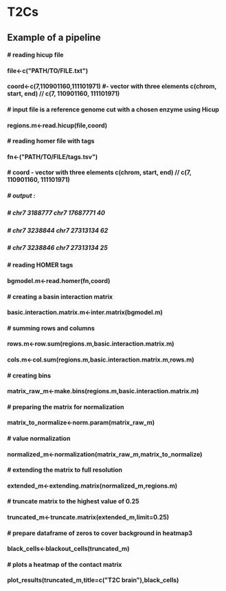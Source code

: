 # T2Cs

## Example of a pipeline
#### \# reading hicup file
#### file<-c("PATH/TO/FILE.txt")
#### coord<-c(7,110901160,111101971) #- vector with three elements c(chrom, start, end) // c(7, 110901160, 111101971)

#### \# input file is a reference genome cut with a chosen enzyme using Hicup
#### regions.m<-read.hicup(file,coord)

#### \# reading homer file with tags
#### fn<-("PATH/TO/FILE/tags.tsv")
#### \# coord - vector with three elements c(chrom, start, end) // c(7, 110901160, 111101971)
##### \# output :
##### \# chr7 3188777 chr7  17687771   40
##### \# chr7 3238844 chr7  27313134   62
##### \# chr7 3238846 chr7  27313134   25

#### \# reading HOMER tags
#### bgmodel.m<-read.homer(fn,coord)

#### \# creating a basin interaction matrix
#### basic.interaction.matrix.m<-inter.matrix(bgmodel.m)

#### \# summing rows and columns
#### rows.m<-row.sum(regions.m,basic.interaction.matrix.m)
#### cols.m<-col.sum(regions.m,basic.interaction.matrix.m,rows.m)

#### \# creating bins
#### matrix_raw_m<-make.bins(regions.m,basic.interaction.matrix.m)

#### \# preparing the matrix for normalization
#### matrix_to_normalize<-norm.param(matrix_raw_m)

#### \# value normalization
#### normalized_m<-normalization(matrix_raw_m,matrix_to_normalize)

#### \# extending the matrix to full resolution
#### extended_m<-extending.matrix(normalized_m,regions.m)

#### \# truncate matrix to the highest value of 0.25
#### truncated_m<-truncate.matrix(extended_m,limit=0.25)

#### \# prepare dataframe of zeros to cover background in heatmap3
#### black_cells<-blackout_cells(truncated_m)

#### \# plots a heatmap of the contact matrix
#### plot_results(truncated_m,title=c("T2C brain"),black_cells)
